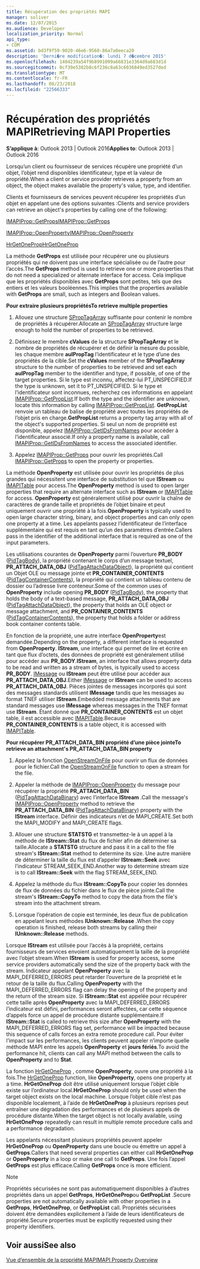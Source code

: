 ```yaml
---
title: Récupération des propriétés MAPI
manager: soliver
ms.date: 12/07/2015
ms.audience: Developer
localization_priority: Normal
api_type:
- COM
ms.assetid: bd3f9f59-9020-46e6-9560-86a7a0eeca20
description: 'Derni�re modification�: lundi 7 d�cembre 2015'
ms.openlocfilehash: 1404239a54f9b8991099a66831e3364d9a683d1d
ms.sourcegitcommit: 0cf39e5382b8c6f236c8a63c6036849ed3527ded
ms.translationtype: MT
ms.contentlocale: fr-FR
ms.lasthandoff: 08/23/2018
ms.locfileid: "22566333"
---
```

# <a name="retrieving-mapi-properties"></a><span data-ttu-id="02ced-103">Récupération des propriétés MAPI</span><span class="sxs-lookup"><span data-stu-id="02ced-103">Retrieving MAPI Properties</span></span>

 
  
<span data-ttu-id="02ced-104">**S’applique à**: Outlook 2013 | Outlook 2016</span><span class="sxs-lookup"><span data-stu-id="02ced-104">**Applies to**: Outlook 2013 | Outlook 2016</span></span> 
  
<span data-ttu-id="02ced-105">Lorsqu’un client ou fournisseur de services récupère une propriété d’un objet, l’objet rend disponibles identificateur, type et la valeur de propriété.</span><span class="sxs-lookup"><span data-stu-id="02ced-105">When a client or service provider retrieves a property from an object, the object makes available the property's value, type, and identifier.</span></span> 
  
<span data-ttu-id="02ced-106">Clients et fournisseurs de services peuvent récupérer les propriétés d’un objet en appelant une des options suivantes :</span><span class="sxs-lookup"><span data-stu-id="02ced-106">Clients and service providers can retrieve an object's properties by calling one of the following:</span></span>
  
[<span data-ttu-id="02ced-107">IMAPIProp::GetProps</span><span class="sxs-lookup"><span data-stu-id="02ced-107">IMAPIProp::GetProps</span></span>](imapiprop-getprops.md)
  
[<span data-ttu-id="02ced-108">IMAPIProp::OpenProperty</span><span class="sxs-lookup"><span data-stu-id="02ced-108">IMAPIProp::OpenProperty</span></span>](imapiprop-openproperty.md)
  
[<span data-ttu-id="02ced-109">HrGetOneProp</span><span class="sxs-lookup"><span data-stu-id="02ced-109">HrGetOneProp</span></span>](hrgetoneprop.md)
  
<span data-ttu-id="02ced-110">La méthode **GetProps** est utilisée pour récupérer une ou plusieurs propriétés qui ne doivent pas une interface spécialisée ou de l’autre pour l’accès.</span><span class="sxs-lookup"><span data-stu-id="02ced-110">The **GetProps** method is used to retrieve one or more properties that do not need a specialized or alternate interface for access.</span></span> <span data-ttu-id="02ced-111">Cela implique que les propriétés disponibles avec **GetProps** sont petites, tels que des entiers et les valeurs booléennes.</span><span class="sxs-lookup"><span data-stu-id="02ced-111">This implies that the properties available with **GetProps** are small, such as integers and Boolean values.</span></span> 
  
 <span data-ttu-id="02ced-112">**Pour extraire plusieurs propriétés**</span><span class="sxs-lookup"><span data-stu-id="02ced-112">**To retrieve multiple properties**</span></span>
  
1. <span data-ttu-id="02ced-113">Allouez une structure [SPropTagArray](sproptagarray.md) suffisante pour contenir le nombre de propriétés à récupérer.</span><span class="sxs-lookup"><span data-stu-id="02ced-113">Allocate an [SPropTagArray](sproptagarray.md) structure large enough to hold the number of properties to be retrieved.</span></span> 
    
2. <span data-ttu-id="02ced-114">Définissez le membre **cValues** de la structure **SPropTagArray** et le nombre de propriétés de récupérer et de définir la mesure du possible, les chaque membre **aulPropTag** l’identificateur et le type d’une des propriétés de la cible.</span><span class="sxs-lookup"><span data-stu-id="02ced-114">Set the **cValues** member of the **SPropTagArray** structure to the number of properties to be retrieved and set each **aulPropTag** member to the identifier and type, if possible, of one of the target properties.</span></span> <span data-ttu-id="02ced-115">Si le type est inconnu, affectez-lui PT_UNSPECIFIED.</span><span class="sxs-lookup"><span data-stu-id="02ced-115">If the type is unknown, set it to PT_UNSPECIFIED.</span></span> <span data-ttu-id="02ced-116">Si le type et l’identificateur sont inconnues, recherchez ces informations en appelant [IMAPIProp::GetPropList](imapiprop-getproplist.md).</span><span class="sxs-lookup"><span data-stu-id="02ced-116">If both the type and the identifier are unknown, locate this information by calling [IMAPIProp::GetPropList](imapiprop-getproplist.md).</span></span> <span data-ttu-id="02ced-117">**GetPropList** renvoie un tableau de balise de propriété avec toutes les propriétés de l’objet pris en charge.</span><span class="sxs-lookup"><span data-stu-id="02ced-117">**GetPropList** returns a property tag array with all of the object's supported properties.</span></span> <span data-ttu-id="02ced-118">Si seul un nom de propriété est disponible, appelez [IMAPIProp::GetIDsFromNames](imapiprop-getidsfromnames.md) pour accéder à l’identificateur associé.</span><span class="sxs-lookup"><span data-stu-id="02ced-118">If only a property name is available, call [IMAPIProp::GetIDsFromNames](imapiprop-getidsfromnames.md) to access the associated identifier.</span></span> 
    
3. <span data-ttu-id="02ced-119">Appelez [IMAPIProp::GetProps](imapiprop-getprops.md) pour ouvrir les propriétés.</span><span class="sxs-lookup"><span data-stu-id="02ced-119">Call [IMAPIProp::GetProps](imapiprop-getprops.md) to open the property or properties.</span></span> 
    
<span data-ttu-id="02ced-120">La méthode **OpenProperty** est utilisée pour ouvrir les propriétés de plus grandes qui nécessitent une interface de substitution tel que **IStream** ou [IMAPITable](imapitableiunknown.md) pour access.</span><span class="sxs-lookup"><span data-stu-id="02ced-120">The **OpenProperty** method is used to open larger properties that require an alternate interface such as **IStream** or [IMAPITable](imapitableiunknown.md) for access.</span></span> <span data-ttu-id="02ced-121">**OpenProperty** est généralement utilisé pour ouvrir la chaîne de caractères de grande taille et propriétés de l’objet binaire et peut uniquement ouvrir une propriété à la fois.</span><span class="sxs-lookup"><span data-stu-id="02ced-121">**OpenProperty** is typically used to open large character string, binary, and object properties and can only open one property at a time.</span></span> <span data-ttu-id="02ced-122">Les appelants passez l’identificateur de l’interface supplémentaire qui est requis en tant qu’un des paramètres d’entrée.</span><span class="sxs-lookup"><span data-stu-id="02ced-122">Callers pass in the identifier of the additional interface that is required as one of the input parameters.</span></span> 
  
<span data-ttu-id="02ced-123">Les utilisations courantes de **OpenProperty** parmi l’ouverture **PR_BODY** ([PidTagBody](pidtagbody-canonical-property.md)), la propriété contenant le corps d’un message textuel, **PR_ATTACH_DATA_OBJ** ([PidTagAttachDataObject](pidtagattachdataobject-canonical-property.md)), la propriété qui contient un Objet OLE ou message jointe et **PR_CONTAINER_CONTENTS** ([PidTagContainerContents](pidtagcontainercontents-canonical-property.md)), la propriété qui contient un tableau contenu de dossier ou l’adresse livre conteneur.</span><span class="sxs-lookup"><span data-stu-id="02ced-123">Some of the common uses of **OpenProperty** include opening **PR_BODY** ([PidTagBody](pidtagbody-canonical-property.md)), the property that holds the body of a text-based message, **PR_ATTACH_DATA_OBJ** ([PidTagAttachDataObject](pidtagattachdataobject-canonical-property.md)), the property that holds an OLE object or message attachment, and **PR_CONTAINER_CONTENTS** ([PidTagContainerContents](pidtagcontainercontents-canonical-property.md)), the property that holds a folder or address book container contents table.</span></span> 
  
<span data-ttu-id="02ced-124">En fonction de la propriété, une autre interface **OpenProperty**est demandée.</span><span class="sxs-lookup"><span data-stu-id="02ced-124">Depending on the property, a different interface is requested from **OpenProperty**.</span></span> <span data-ttu-id="02ced-125">**IStream**, une interface qui permet de lire et écrire en tant que flux d’octets, des données de propriété est généralement utilisé pour accéder aux **PR_BODY**.</span><span class="sxs-lookup"><span data-stu-id="02ced-125">**IStream**, an interface that allows property data to be read and written as a stream of bytes, is typically used to access **PR_BODY**.</span></span> <span data-ttu-id="02ced-126">[IMessage](imessageimapiprop.md) ou **IStream** peut être utilisé pour accéder aux **PR_ATTACH_DATA_OBJ**.</span><span class="sxs-lookup"><span data-stu-id="02ced-126">Either [IMessage](imessageimapiprop.md) or **IStream** can be used to access **PR_ATTACH_DATA_OBJ**.</span></span> <span data-ttu-id="02ced-127">Pièces jointes de messages incorporés qui sont des messages standards utilisent **IMessage** tandis que les messages au format TNEF utiliser **IStream**.</span><span class="sxs-lookup"><span data-stu-id="02ced-127">Embedded message attachments that are standard messages use **IMessage** whereas messages in the TNEF format use **IStream**.</span></span> <span data-ttu-id="02ced-128">Étant donné que **PR_CONTAINER_CONTENTS** est un objet table, il est accessible avec [IMAPITable](imapitableiunknown.md).</span><span class="sxs-lookup"><span data-stu-id="02ced-128">Because **PR_CONTAINER_CONTENTS** is a table object, it is accessed with [IMAPITable](imapitableiunknown.md).</span></span>
  
 <span data-ttu-id="02ced-129">**Pour récupérer PR_ATTACH_DATA_BIN propriété d’une pièce jointe**</span><span class="sxs-lookup"><span data-stu-id="02ced-129">**To retrieve an attachment's PR_ATTACH_DATA_BIN property**</span></span>
  
1. <span data-ttu-id="02ced-130">Appelez la fonction [OpenStreamOnFile](openstreamonfile.md) pour ouvrir un flux de données pour le fichier.</span><span class="sxs-lookup"><span data-stu-id="02ced-130">Call the [OpenStreamOnFile](openstreamonfile.md) function to open a stream for the file.</span></span> 
    
2. <span data-ttu-id="02ced-131">Appeler la méthode de [IMAPIProp::OpenProperty](imapiprop-openproperty.md) du message pour récupérer la propriété **PR_ATTACH_DATA_BIN** ([PidTagAttachDataBinary](pidtagattachdatabinary-canonical-property.md)) avec l’interface **IStream** .</span><span class="sxs-lookup"><span data-stu-id="02ced-131">Call the message's [IMAPIProp::OpenProperty](imapiprop-openproperty.md) method to retrieve the **PR_ATTACH_DATA_BIN** ([PidTagAttachDataBinary](pidtagattachdatabinary-canonical-property.md)) property with the **IStream** interface.</span></span> <span data-ttu-id="02ced-132">Définir des indicateurs n’et de MAPI_CREATE.</span><span class="sxs-lookup"><span data-stu-id="02ced-132">Set both the MAPI_MODIFY and MAPI_CREATE flags.</span></span> 
    
3. <span data-ttu-id="02ced-133">Allouer une structure **STATSTG** et transmettez-le à un appel à la méthode de **IStream::Stat** du flux de fichier afin de déterminer sa taille.</span><span class="sxs-lookup"><span data-stu-id="02ced-133">Allocate a **STATSTG** structure and pass it in a call to the file stream's **IStream::Stat** method to determine its size.</span></span> <span data-ttu-id="02ced-134">Une autre manière de déterminer la taille du flux est d’appeler **IStream::Seek** avec l’indicateur STREAM_SEEK_END.</span><span class="sxs-lookup"><span data-stu-id="02ced-134">Another way to determine stream size is to call **IStream::Seek** with the flag STREAM_SEEK_END.</span></span> 
    
4. <span data-ttu-id="02ced-135">Appelez la méthode du flux **IStream::CopyTo** pour copier les données de flux de données du fichier dans le flux de pièce jointe.</span><span class="sxs-lookup"><span data-stu-id="02ced-135">Call the stream's **IStream::CopyTo** method to copy the data from the file's stream into the attachment stream.</span></span> 
    
5. <span data-ttu-id="02ced-136">Lorsque l’opération de copie est terminée, les deux flux de publication en appelant leurs méthodes **IUnknown::Release** .</span><span class="sxs-lookup"><span data-stu-id="02ced-136">When the copy operation is finished, release both streams by calling their **IUnknown::Release** methods.</span></span> 
    
<span data-ttu-id="02ced-137">Lorsque **IStream** est utilisée pour l’accès à la propriété, certains fournisseurs de services envoient automatiquement la taille de la propriété avec l’objet stream.</span><span class="sxs-lookup"><span data-stu-id="02ced-137">When **IStream** is used for property access, some service providers automatically send the size of the property back with the stream.</span></span> <span data-ttu-id="02ced-138">Indicateur appelant **OpenProperty** avec la MAPI_DEFERRED_ERRORS peut retarder l’ouverture de la propriété et le retour de la taille du flux.</span><span class="sxs-lookup"><span data-stu-id="02ced-138">Calling **OpenProperty** with the MAPI_DEFERRED_ERRORS flag can delay the opening of the property and the return of the stream size.</span></span> <span data-ttu-id="02ced-139">Si **IStream::Stat** est appelée pour récupérer cette taille après **OpenProperty** avec la MAPI_DEFERRED_ERRORS l’indicateur est défini, performances seront affectées, car cette séquence d’appels force un appel de procédure distante supplémentaire.</span><span class="sxs-lookup"><span data-stu-id="02ced-139">If **IStream::Stat** is called to retrieve this size after **OpenProperty** with the MAPI_DEFERRED_ERRORS flag set, performance will be impacted because this sequence of calls forces an extra remote procedure call.</span></span> <span data-ttu-id="02ced-140">Pour éviter l’impact sur les performances, les clients peuvent appeler n’importe quelle méthode MAPI entre les appels **OpenProperty** et **jours fériés**.</span><span class="sxs-lookup"><span data-stu-id="02ced-140">To avoid the performance hit, clients can call any MAPI method between the calls to **OpenProperty** and to **Stat**.</span></span>
  
<span data-ttu-id="02ced-141">La fonction [HrGetOneProp](hrgetoneprop.md) , comme **OpenProperty**, ouvre une propriété à la fois.</span><span class="sxs-lookup"><span data-stu-id="02ced-141">The [HrGetOneProp](hrgetoneprop.md) function, like **OpenProperty**, opens one property at a time.</span></span> <span data-ttu-id="02ced-142">**HrGetOneProp** doit être utilisé uniquement lorsque l’objet cible existe sur l’ordinateur local.</span><span class="sxs-lookup"><span data-stu-id="02ced-142">**HrGetOneProp** should only be used when the target object exists on the local machine.</span></span> <span data-ttu-id="02ced-143">Lorsque l’objet cible n’est pas disponible localement, à l’aide de **HrGetOneProp** à plusieurs reprises peut entraîner une dégradation des performances et de plusieurs appels de procédure distante.</span><span class="sxs-lookup"><span data-stu-id="02ced-143">When the target object is not locally available, using **HrGetOneProp** repeatedly can result in multiple remote procedure calls and a performance degradation.</span></span> 
  
<span data-ttu-id="02ced-144">Les appelants nécessitant plusieurs propriétés peuvent appeler **HrGetOneProp** ou **OpenProperty** dans une boucle ou émettre un appel à **GetProps**.</span><span class="sxs-lookup"><span data-stu-id="02ced-144">Callers that need several properties can either call **HrGetOneProp** or **OpenProperty** in a loop or make one call to **GetProps**.</span></span> <span data-ttu-id="02ced-145">Une fois l’appel **GetProps** est plus efficace.</span><span class="sxs-lookup"><span data-stu-id="02ced-145">Calling **GetProps** once is more efficient.</span></span> 
  
> [!NOTE]
> <span data-ttu-id="02ced-146">Propriétés sécurisées ne sont pas automatiquement disponibles à d’autres propriétés dans un appel **GetProps**, **HrGetOneProp**ou **GetPropList** .</span><span class="sxs-lookup"><span data-stu-id="02ced-146">Secure properties are not automatically available with other properties in a **GetProps**, **HrGetOneProp**, or **GetPropList** call.</span></span> <span data-ttu-id="02ced-147">Propriétés sécurisées doivent être demandées explicitement à l’aide de leurs identificateurs de propriété.</span><span class="sxs-lookup"><span data-stu-id="02ced-147">Secure properties must be explicitly requested using their property identifiers.</span></span> 
  
## <a name="see-also"></a><span data-ttu-id="02ced-148">Voir aussi</span><span class="sxs-lookup"><span data-stu-id="02ced-148">See also</span></span>



[<span data-ttu-id="02ced-149">Vue d’ensemble de la propriété MAPI</span><span class="sxs-lookup"><span data-stu-id="02ced-149">MAPI Property Overview</span></span>](mapi-property-overview.md)

